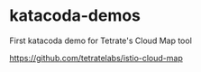 # katacoda-demos


First katacoda demo for Tetrate's Cloud Map tool 

https://github.com/tetratelabs/istio-cloud-map
